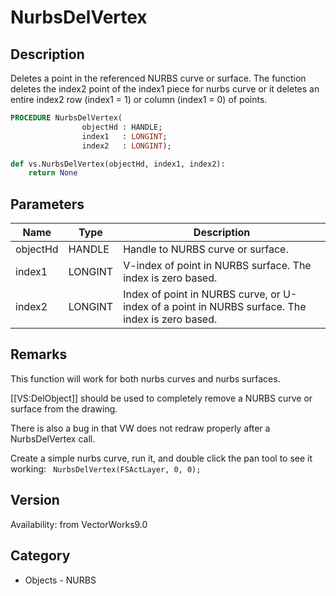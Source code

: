 # NurbsDelVertex

## Description
Deletes a point in the referenced NURBS curve or surface. The function deletes the index2 point of the index1 piece for nurbs curve or it deletes an entire index2 row (index1 = 1) or column (index1 = 0) of points.

```pascal
PROCEDURE NurbsDelVertex(
				objectHd : HANDLE;
				index1   : LONGINT;
				index2   : LONGINT);
```

```python
def vs.NurbsDelVertex(objectHd, index1, index2):
    return None
```

## Parameters
|Name|Type|Description|
|---|---|---|
|objectHd|HANDLE|Handle to NURBS curve or surface.|
|index1|LONGINT|V-index of point in NURBS surface. The index is zero based.|
|index2|LONGINT|Index of point in NURBS curve, or U-index of a point in NURBS surface. The index is zero based.|

## Remarks
This function will work for both nurbs curves and nurbs surfaces.

[[VS:DelObject]] should be used to completely remove a NURBS curve or surface from the drawing.

There is also a bug in that VW does not redraw properly after a NurbsDelVertex call.

Create a simple nurbs curve, run it, and double click the pan tool to see it working:
<code lang="pas">
NurbsDelVertex(FSActLayer, 0, 0);
</code>

## Version
Availability: from VectorWorks9.0

## Category
* Objects - NURBS

